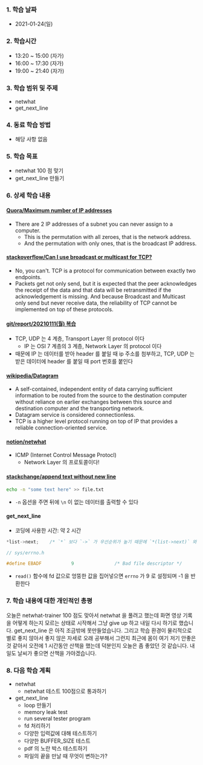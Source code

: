 ### 1. 학습 날짜

- 2021-01-24(일)

### 2. 학습시간

- 13:20 ~ 15:00 (자가)
- 16:00 ~ 17:30 (자가)
- 19:00 ~ 21:40 (자가)

### 3. 학습 범위 및 주제

- netwhat
- get\_next\_line

### 4. 동료 학습 방법

- 해당 사항 없음

### 5. 학습 목표

- netwhat 100 점 맞기
- get\_next\_line 만들기

### 6. 상세 학습 내용

#### [Quora/Maximum number of IP addresses](https://www.quora.com/Whats-the-maximum-number-of-IP-addresses-that-can-be-assigned-with-a-local-subnet-mask-of-255-255-255-224)

- There are 2 IP addresses of a subnet you can never assign to a computer.
  - This is the permutation with all zeroes, that is the network address.
  - And the permutation with only ones, that is the broadcast IP address.

#### [stackoverflow/Can I use broadcast or multicast for TCP?](https://stackoverflow.com/questions/21266008/can-i-use-broadcast-or-multicast-for-tcp/21267149)

- No, you can't. TCP is a protocol for communication between exactly two endpoints.
- Packets get not only send, but it is expected that the peer acknowledges the receipt of the data and that data will be retransmitted if the acknowledgement is missing. And because Broadcast and Multicast only send but never receive data, the reliability of TCP cannot be implemented on top of these protocols.

#### [git/report/20210111(월) 복습](http://git.innovationacademy.kr/jeonpark/report/wiki/20210111%28월%29)

- TCP, UDP 는 4 계층, Transport Layer 의 protocol 이다
  - IP 는 OSI 7 계층의 3 계층, Network Layer 의 protocol 이다
- 때문에 IP 는 데이터를 받아 header 를 붙일 때 ip 주소를 첨부하고, TCP, UDP 는 받은 데이터에 header 를 붙일 때 port 번호를 붙인다

#### [wikipedia/Datagram](https://en.wikipedia.org/wiki/Datagram)

- A self-contained, independent entity of data carrying sufficient information to be routed from the source to the destination computer without reliance on earlier exchanges between this source and destination computer and the transporting network.
- Datagram service is considered connectionless.
- TCP is a higher level protocol running on top of IP that provides a reliable connection-oriented service.

#### [notion/netwhat](https://www.notion.so/netwhat-f16994257d49440eacc07f8ecf7bb3ce)

- ICMP (Internet Control Message Protocl)
  - Network Layer 의 프로토콜이다!

#### [stackchange/append text without new line](https://unix.stackexchange.com/questions/412835/append-text-with-echo-without-new-line)

```zsh
echo -n "some text here" >> file.txt
```

- `-n` 옵션을 주면 뒤에 `\n` 이 없는 데이터를 출력할 수 있다

#### get\_next\_line

- 코딩에 사용한 시간: 약 2 시간

```c
*list->next;    /* `*` 보다 `->` 가 우선순위가 높기 때문에 `*(list->next)` 와 같다 */
```

```c
// sys/errno.h

#define EBADF           9               /* Bad file descriptor */
```

- `read()` 함수에 fd 값으로 엉뚱한 값을 집어넣으면 `errno` 가 9 로 설정되며 -1 을 반환한다


### 7. 학습 내용에 대한 개인적인 총평

오늘은 netwhat-trainer 100 점도 맞아서 netwhat 을 풀려고 했는데 화면 영상 기록을 어떻게 하는지 모르는 상태로 시작해서 그냥 give up 하고 내일 다시 하기로 했습니다. get\_next\_line 은 아직 조금밖에 못만들었습니다. 그리고 학습 환경이 물리적으로 별로 좋지 않아서 좋지 않은 자세로 오래 공부해서 그런지 최근에 몸이 여기 저기 안좋은 것 같아서 오전에 1 시간동안 산책을 했는데 덕분인지 오늘은 좀 좋았던 것 같습니다. 내일도 날씨가 좋으면 산책을 가야겠습니다.

### 8. 다음 학습 계획

- netwhat
  - netwhat 테스트 100점으로 통과하기
- get\_next\_line
  - loop 만들기
  - memory leak test
  - run several tester program
  - fd 처리하기
  - 다양한 입력값에 대해 테스트하기
  - 다양한 BUFFER\_SIZE 테스트
  - pdf 의 노란 박스 테스트하기
  - 파일의 끝을 만날 때 무엇이 변하는가?
